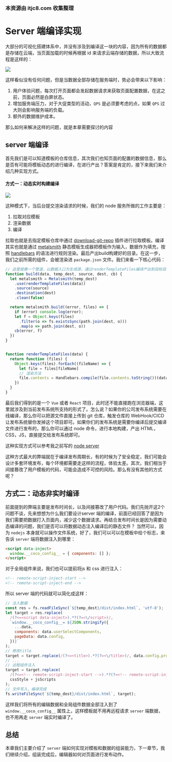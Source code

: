 ### 本资源由 itjc8.com 收集整理
# Server 端编译实现
大部分的可视化搭建体系中，并没有涉及到编译这一块的内容，因为所有的数据都是存储在云端，当页面加载的时候再根据 id 来请求云端存储的数据，所以大致流程是这样的：

![](https://p9-juejin.byteimg.com/tos-cn-i-k3u1fbpfcp/2d9a9e423a8e4982afc937e6ed5aede0~tplv-k3u1fbpfcp-watermark.image)

这样看似没有任何问题，但是当数据全部存储在服务端时，势必会带来以下影响：

1. 用户体验问题，每次打开页面都会发起数据请求来获取页面配置数据，在这之前，页面必然是白屏状态。
2. 增加服务端压力，对于大促类型的活动，`QPS` 是必须要考虑的点，如果 `QPS` 过大则会影响服务端的负载。
3. 额外的数据维护成本。

那么如何来解决这样的问题，就是本章需要探讨的内容

## server 端编译
首先我们是可以知道模板的仓库信息，其次我们也知页面的配置的数据信息，那么是否有可能将模板动态的进行编译，在进行产出？答案是肯定的，接下来我们来介绍几种实现方式。

#### 方式一：动态实时构建编译

![](https://p9-juejin.byteimg.com/tos-cn-i-k3u1fbpfcp/7525519310ab4802803ad2483e9486f3~tplv-k3u1fbpfcp-watermark.image)

这种模式下，当后台提交渲染请求的时候，我们的 node 服务所做的工作主要是：

1. 拉取对应模板
2. 渲染数据
3. 编译

拉取也就是去指定模板仓库中通过 [download-git-repo](https://www.npmjs.com/package/download-git-repo) 插件进行拉取模板。编译其实也就是通过 [metalsmith](https://github.com/segmentio/metalsmith) 静态模板生成器把模板作为输入，数据作为填充，按照 [handlebars](https://handlebarsjs.com/) 的语法进行规则渲染。最后产出build构建好的目录。在这一步，我们之前所需的组件，会被渲染进 `package.json` 文件。我们来看一下核心代码：
```js
// 这里就像一个管道，以数据入口为生成源，通过renderTemplateFiles编译产出到目标目录
function build(data, temp_dest, source, dest, cb) {
  let metalsmith = Metalsmith(temp_dest)
    .use(renderTemplateFiles(data))
    .source(source)
    .destination(dest)
    .clean(false)

  return metalsmith.build((error, files) => {
    if (error) console.log(error);
    let f = Object.keys(files)
      .filter(o => fs.existsSync(path.join(dest, o)))
      .map(o => path.join(dest, o))
    cb(error, f)
  })
}


function renderTemplateFiles(data) {
  return function (files) {
    Object.keys(files).forEach((fileName) => {
      let file = files[fileName]
      // 渲染方法
      file.contents = Handlebars.compile(file.contents.toString())(data)
    })
  }
}
```
最后我们得到的是一个 `Vue` 或者 `React` 项目，此时还不能直接跑在浏览器端，这里就涉及到当前发布系统所支持的形式了。怎么说？如果你的公司发布系统需要在线编译，那么你可以把源文件直接上传到 git 仓库，触发仓库的 WebHook/CICD 让发布系统替你发掉这个项目即可。如果你们的发布系统是需要你编译后提交编译文件进行发布的，那么你可以通过 node 命令，进行本地构建，产出 HTML，CSS，JS，直接提交给发布系统即可。

这种实现方式可以参考我之前写的 [node server](https://github.com/roooses/rose-server)

这种方式最大的弊端就在于编译发布周期长，有的时候为了安全稳定，我们可能会设计多套环境发布，每个环境都需要走这样的流程，体验太差。其次，我们相当于间接篡改了用户模板的代码，可能会造成不可控的风险。那么有没有其他的方式呢？

## 方式二：动态非实时编译
前面提到的弊端主要是发布时间长，以及间接篡改了用户代码。我们先抛开这2个问题不谈，先来想想为什么我们要设计server 端的编译，前面已经回答了是因为我们需要把数据打入页面内，减少这个数据请求。再结合发布时间长是因为需要动态编译的问题，我们是否可以将数据动态注入编译后的静态文件？
当然可以，因为 `nodejs` 本身就可以操作文件系统，好了，我们可以可以在模板中给个标志，来告诉 `server` 端将数据注入到哪里：
```html
<script data-inject>
  window.__coco_config__ = { components: [] };
</script>
```
对于全局组件来说，我们也可以提前将js 和 css 进行注入：
```html
<!-- remote-script-inject-start -->
<!-- remote-script-inject-end -->
```
所以 server 端的代码就可以简化成这样：
```js
// 注入数据
const res = fs.readFileSync(`${temp_dest}/dist/index.html`, 'utf-8');
let target = res.replace(
  /(?<=<script data-inject>).*?(?=<\/script>)/,
  `window.__coco_config__= ${JSON.stringify({
    ...data,
    components: data.userSelectComponents,
    pageData: data.config,
  })}`
);
// 修改title
target = target.replace(/(?<=<title>).*?(?=<\/title>)/, data.config.projectName);
// ...
// 远程组件注入
target = target.replace(
  /(?<=<!-- remote-script-inject-start -->).*?(?=<!-- remote-script-inject-end -->)/,
  cssStyle + jsScripts
);
// 文件写入，编译完成
fs.writeFileSync(`${temp_dest}/dist/index.html`, target);
```

这样我们将所有的编辑数据和全局组件数据全部注入到了 `window.__coco_config__` 属性上，这样模板就不用再远程请求 `server` 端数据，也不用再走 `server` 端实时编译了。

## 总结
本章我们主要介绍了 `server` 端如何实现对模板和数据的组装能力，下一章节，我们继续介绍，组装完成后，编辑器如何对页面进行发布动作。